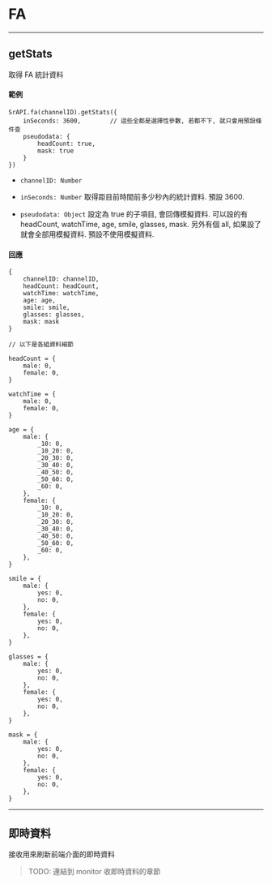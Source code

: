 # FA

---

## getStats

取得 FA 統計資料

#### 範例

```
SrAPI.fa(channelID).getStats({
    inSeconds: 3600,        // 這些全都是選擇性參數, 若都不下, 就只會用預設條件查   
    pseudodata: {
        headCount: true,
        mask: true
    }
})
```

- `channelID: Number`

- `inSeconds: Number` 取得距目前時間前多少秒內的統計資料. 預設 3600.

- `pseudodata: Object` 設定為 true 的子項目, 會回傳模擬資料. 可以設的有 headCount, watchTime, age, smile, glasses, mask. 另外有個 all, 如果設了就會全部用模擬資料. 預設不使用模擬資料.


#### 回應

```
{
    channelID: channelID,
    headCount: headCount,
    watchTime: watchTime,
    age: age,
    smile: smile,
    glasses: glasses,
    mask: mask
}

// 以下是各組資料細節

headCount = {
    male: 0,
    female: 0,
}

watchTime = {
    male: 0,
    female: 0,
}

age = {
    male: {
        _10: 0,
        _10_20: 0,
        _20_30: 0,
        _30_40: 0,
        _40_50: 0,
        _50_60: 0,
        _60: 0,
    },
    female: {
        _10: 0,
        _10_20: 0,
        _20_30: 0,
        _30_40: 0,
        _40_50: 0,
        _50_60: 0,
        _60: 0,
    },
}

smile = {
    male: {
        yes: 0,
        no: 0,
    },
    female: {
        yes: 0,
        no: 0,
    },
}

glasses = {
    male: {
        yes: 0,
        no: 0,
    },
    female: {
        yes: 0,
        no: 0,
    },
}

mask = {
    male: {
        yes: 0,
        no: 0,
    },
    female: {
        yes: 0,
        no: 0,
    },
}
```

---

## 即時資料

接收用來刷新前端介面的即時資料

> TODO: 連結到 monitor 收即時資料的章節
